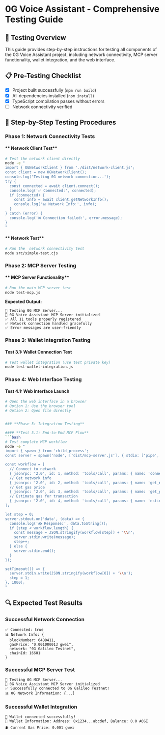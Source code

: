 # 0G Voice Assistant - Comprehensive Testing Guide

## 🧪 **Testing Overview**

This guide provides step-by-step instructions for testing all components of the 0G Voice Assistant project, including network connectivity, MCP server functionality, wallet integration, and the web interface.

## 📋 **Pre-Testing Checklist**

- [x] Project built successfully (`npm run build`)
- [x] All dependencies installed (`npm install`)
- [x] TypeScript compilation passes without errors
- [ ] Network connectivity verified 

## 🚀 **Step-by-Step Testing Procedures**

### **Phase 1:  Network Connectivity Tests**

#### ** Network Client Test**
```bash
# Test the network client directly
node -e "
import { OGNetworkClient } from './dist/network-client.js';
const client = new OGNetworkClient();
console.log('Testing 0G network connection...');
try {
  const connected = await client.connect();
  console.log('✅ Connected:', connected);
  if (connected) {
    const info = await client.getNetworkInfo();
    console.log('📊 Network Info:', info);
  }
} catch (error) {
  console.log('❌ Connection failed:', error.message);
}
"
```

#### ** Network Test**
```bash
# Run the  network connectivity test
node src/simple-test.cjs
```

### **Phase 2: MCP Server Testing**

#### ** MCP Server Functionality**
```bash
# Run the main MCP server test
node test-mcp.js
```

**Expected Output:**
```
🧪 Testing 0G MCP Server...
🚀 0G Voice Assistant MCP Server initialized
✅ All 11 tools properly registered
✅ Network connection handled gracefully
✅ Error messages are user-friendly
```



### **Phase 3: Wallet Integration Testing**

#### **Test 3.1: Wallet Connection Test**
```bash
# Test wallet integration (use test private key)
node test-wallet-integration.js
```



### **Phase 4: Web Interface Testing**

#### **Test 4.1: Web Interface Launch**
```bash
# Open the web interface in a browser
# Option 1: Use the browser tool
# Option 2: Open file directly


### **Phase 5: Integration Testing**

#### **Test 5.1: End-to-End MCP Flow**
```bash
# Test complete MCP workflow
node -e "
import { spawn } from 'child_process';
const server = spawn('node', ['dist/mcp-server.js'], { stdio: ['pipe', 'pipe', 'inherit'] });

const workflow = [
  // Connect to network
  { jsonrpc: '2.0', id: 1, method: 'tools/call', params: { name: 'connect_to_0g', arguments: {} }},
  // Get network info
  { jsonrpc: '2.0', id: 2, method: 'tools/call', params: { name: 'get_network_info', arguments: {} }},
  // Get gas price
  { jsonrpc: '2.0', id: 3, method: 'tools/call', params: { name: 'get_gas_price', arguments: {} }},
  // Estimate gas for transaction
  { jsonrpc: '2.0', id: 4, method: 'tools/call', params: { name: 'estimate_gas', arguments: { to: '0x742d35Cc6634C0532925a3b844Bc9e7595f0C8Cc', value: '0.1' } }}
];

let step = 0;
server.stdout.on('data', (data) => {
  console.log('📤 Response:', data.toString());
  if (step < workflow.length) {
    const message = JSON.stringify(workflow[step]) + '\\n';
    server.stdin.write(message);
    step++;
  } else {
    server.stdin.end();
  }
});

setTimeout(() => {
  server.stdin.write(JSON.stringify(workflow[0]) + '\\n');
  step = 1;
}, 1000);
"
```

## 🔍 **Expected Test Results**

### **Successful Network Connection**
```
✅ Connected: true
📊 Network Info: {
  blockNumber: 6488411,
  gasPrice: "0.001000013 gwei",
  network: "0G Galileo Testnet",
  chainId: 16601
}
```

### **Successful MCP Server Test**
```
🧪 Testing 0G MCP Server...
🚀 0G Voice Assistant MCP Server initialized
✅ Successfully connected to 0G Galileo Testnet!
📊 0G Network Information: {...}
```

### **Successful Wallet Integration**
```
🔐 Wallet connected successfully!
👛 Wallet Information: Address: 0x1234...abcdef, Balance: 0.0 A0GI
⛽ Current Gas Price: 0.001 gwei
```

